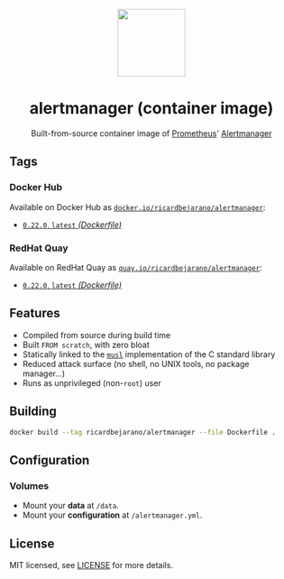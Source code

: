 <p align="center"><img src="https://emojipedia-us.s3.dualstack.us-west-1.amazonaws.com/thumbs/320/apple/198/police-cars-revolving-light_1f6a8.png" width="120px"></p>
<h1 align="center">alertmanager (container image)</h1>
<p align="center">Built-from-source container image of <a href="https://prometheus.io/">Prometheus</a>' <a href="https://github.com/prometheus/alertmanager">Alertmanager</a></p>


## Tags

### Docker Hub

Available on Docker Hub as [`docker.io/ricardbejarano/alertmanager`](https://hub.docker.com/r/ricardbejarano/alertmanager):

- [`0.22.0`, `latest` *(Dockerfile)*](Dockerfile)

### RedHat Quay

Available on RedHat Quay as [`quay.io/ricardbejarano/alertmanager`](https://quay.io/repository/ricardbejarano/alertmanager):

- [`0.22.0`, `latest` *(Dockerfile)*](Dockerfile)


## Features

* Compiled from source during build time
* Built `FROM scratch`, with zero bloat
* Statically linked to the [`musl`](https://musl.libc.org/) implementation of the C standard library
* Reduced attack surface (no shell, no UNIX tools, no package manager...)
* Runs as unprivileged (non-`root`) user


## Building

```bash
docker build --tag ricardbejarano/alertmanager --file Dockerfile .
```


## Configuration

### Volumes

- Mount your **data** at `/data`.
- Mount your **configuration** at `/alertmanager.yml`.


## License

MIT licensed, see [LICENSE](LICENSE) for more details.
